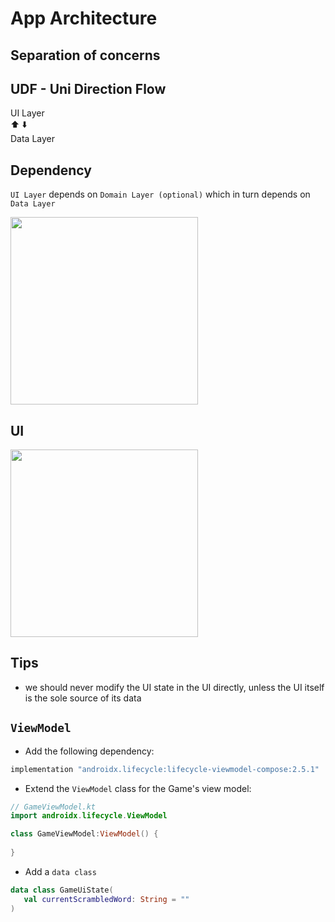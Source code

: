 # App Architecture

## Separation of concerns
## UDF - Uni Direction Flow

UI Layer   
⬆️      ⬇️  
Data Layer  

## Dependency
`UI Layer` depends on `Domain Layer (optional)` which in turn depends on `Data Layer`

<img src="https://developer.android.com/static/codelabs/basic-android-kotlin-compose-viewmodel-and-state/img/df6ce8b662eb792b_1440.png" width="300" />


## UI

<img src="https://developer.android.com/static/codelabs/basic-android-kotlin-compose-viewmodel-and-state/img/ce7ffbb6e5a6bffe_1440.png" width="300" />

## Tips
- we should never modify the UI state in the UI directly, unless the UI itself is the sole source of its data

## `ViewModel`
- Add the following dependency:

```gradle
implementation "androidx.lifecycle:lifecycle-viewmodel-compose:2.5.1"
```

- Extend the `ViewModel` class for the Game's view model:

```kt
// GameViewModel.kt
import androidx.lifecycle.ViewModel

class GameViewModel:ViewModel() {
    
}
```

- Add a `data class` 

```kt
data class GameUiState(
   val currentScrambledWord: String = ""
)

```
